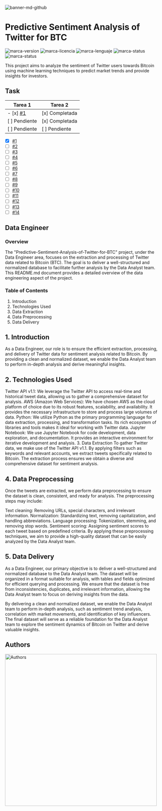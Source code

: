 ![banner-md-github](https://user-images.githubusercontent.com/17438992/235576090-c4a0424b-8533-42c8-9436-fc227c64b0d3.jpg)
# Predictive Sentiment Analysis of Twitter for BTC
![marca-version](https://img.shields.io/badge/Versi%C3%B3n-1.0.0-blue?style=for-the-badge&logo=twitter)
![marca-licencia](https://img.shields.io/badge/Licencia-GNU%20AGPL%20v3.0-green?style=for-the-badge&logo=twitter)
![marca-lenguaje](https://img.shields.io/badge/Python-v3.10.10-yellowgreen?style=for-the-badge&logo=python)
![marca-status](https://img.shields.io/badge/Status-Project%20Kickoff-orange?style=for-the-badge&logo=firefoxbrowser)
![marca-status](https://img.shields.io/badge/Authors-15-red?style=for-the-badge&logo=twitter)

This project aims to analyze the sentiment of Twitter users towards Bitcoin using machine learning techniques to predict market trends and provide insights for investors.

## Task
| Tarea 1       | Tarea 2       |
| ------------- | ------------- |
| - [x] [#1](https://github.com/cistelsa/Predictive-Sentiment-Analysis-of-Twitter-for-BTC/issues/1) | [x] Completada |
| [ ] Pendiente  | [x] Completada |
| [ ] Pendiente  | [ ] Pendiente  |
- [x] [#1](https://github.com/cistelsa/Predictive-Sentiment-Analysis-of-Twitter-for-BTC/issues/1)
- [ ] [#2](https://github.com/cistelsa/Predictive-Sentiment-Analysis-of-Twitter-for-BTC/issues/2)
- [ ] [#3](https://github.com/cistelsa/Predictive-Sentiment-Analysis-of-Twitter-for-BTC/issues/3)
- [ ] [#4](https://github.com/cistelsa/Predictive-Sentiment-Analysis-of-Twitter-for-BTC/issues/4)
- [ ] [#5](https://github.com/cistelsa/Predictive-Sentiment-Analysis-of-Twitter-for-BTC/issues/5)
- [ ] [#6](https://github.com/cistelsa/Predictive-Sentiment-Analysis-of-Twitter-for-BTC/issues/6)
- [ ] [#7](https://github.com/cistelsa/Predictive-Sentiment-Analysis-of-Twitter-for-BTC/issues/7)
- [ ] [#8](https://github.com/cistelsa/Predictive-Sentiment-Analysis-of-Twitter-for-BTC/issues/8)
- [ ] [#9](https://github.com/cistelsa/Predictive-Sentiment-Analysis-of-Twitter-for-BTC/issues/9)
- [ ] [#10](https://github.com/cistelsa/Predictive-Sentiment-Analysis-of-Twitter-for-BTC/issues/10)
- [ ] [#11](https://github.com/cistelsa/Predictive-Sentiment-Analysis-of-Twitter-for-BTC/issues/11)
- [ ] [#12](https://github.com/cistelsa/Predictive-Sentiment-Analysis-of-Twitter-for-BTC/issues/12)
- [ ] [#13](https://github.com/cistelsa/Predictive-Sentiment-Analysis-of-Twitter-for-BTC/issues/13)
- [ ] [#14](https://github.com/cistelsa/Predictive-Sentiment-Analysis-of-Twitter-for-BTC/issues/14)

## Data Engineer

### Overview
The "Predictive-Sentiment-Analysis-of-Twitter-for-BTC" project, under the Data Engineer area, focuses on the extraction and processing of Twitter data related to Bitcoin (BTC). The goal is to deliver a well-structured and normalized database to facilitate further analysis by the Data Analyst team. This README.md document provides a detailed overview of the data engineering aspect of the project.

### Table of Contents
  1. Introduction
  2. Technologies Used
  3. Data Extraction
  4. Data Preprocessing
  5. Data Delivery

## 1. Introduction
As a Data Engineer, our role is to ensure the efficient extraction, processing, and delivery of Twitter data for sentiment analysis related to Bitcoin. By providing a clean and normalized dataset, we enable the Data Analyst team to perform in-depth analysis and derive meaningful insights.

## 2. Technologies Used
Twitter API v1.1: We leverage the Twitter API to access real-time and historical tweet data, allowing us to gather a comprehensive dataset for analysis.
AWS (Amazon Web Services): We have chosen AWS as the cloud platform of choice due to its robust features, scalability, and availability. It provides the necessary infrastructure to store and process large volumes of data.
Python: We utilize Python as the primary programming language for data extraction, processing, and transformation tasks. Its rich ecosystem of libraries and tools makes it ideal for working with Twitter data.
Jupyter Notebook: We use Jupyter Notebook for code development, data exploration, and documentation. It provides an interactive environment for iterative development and analysis.
3. Data Extraction
To gather Twitter data, we make use of the Twitter API v1.1. By applying filters such as keywords and relevant accounts, we extract tweets specifically related to Bitcoin. The extraction process ensures we obtain a diverse and comprehensive dataset for sentiment analysis.

## 4. Data Preprocessing
Once the tweets are extracted, we perform data preprocessing to ensure the dataset is clean, consistent, and ready for analysis. The preprocessing steps may include:

Text cleaning: Removing URLs, special characters, and irrelevant information.
Normalization: Standardizing text, removing capitalization, and handling abbreviations.
Language processing: Tokenization, stemming, and removing stop words.
Sentiment scoring: Assigning sentiment scores to each tweet based on predefined criteria.
By applying these preprocessing techniques, we aim to provide a high-quality dataset that can be easily analyzed by the Data Analyst team.

## 5. Data Delivery
As a Data Engineer, our primary objective is to deliver a well-structured and normalized database to the Data Analyst team. The dataset will be organized in a format suitable for analysis, with tables and fields optimized for efficient querying and processing. We ensure that the dataset is free from inconsistencies, duplicates, and irrelevant information, allowing the Data Analyst team to focus on deriving insights from the data.

By delivering a clean and normalized dataset, we enable the Data Analyst team to perform in-depth analysis, such as sentiment trend analysis, correlation with market movements, and identification of key influencers. The final dataset will serve as a reliable foundation for the Data Analyst team to explore the sentiment dynamics of Bitcoin on Twitter and derive valuable insights.


## Authors
<a href="https://github.com/cistelsa/Predictive-Sentiment-Analysis-of-Twitter-for-BTC/graphs/contributors"><img src="https://user-images.githubusercontent.com/17438992/235699801-50530173-2b5d-4473-8ca3-2c4d3078570c.png" width="500" alt="Authors" /></a>


